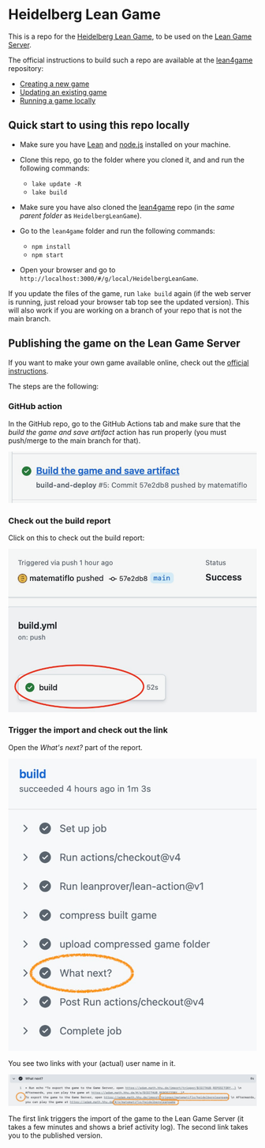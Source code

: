 # Heidelberg Lean Game

This is a repo for the [Heidelberg Lean Game](https://adam.math.hhu.de/#/g/matematiflo/heidelbergleangame), to be used on the [Lean Game Server](https://adam.math.hhu.de).

The official instructions to build such a repo are available at the [lean4game](https://github.com/leanprover-community/lean4game/) repository:

- [Creating a new game](https://github.com/leanprover-community/lean4game/blob/main/doc/create_game.md)
- [Updating an existing game](https://github.com/leanprover-community/lean4game/blob/main/doc/update_game.md)
- [Running a game locally](https://github.com/leanprover-community/lean4game/blob/main/doc/running_locally.md)

## Quick start to using this repo locally

- Make sure you have [Lean](https://lean-lang.org) and [node.js](https://nodejs.org/en/download) installed on your machine.
- Clone this repo, go to the folder where you cloned it, and and run the following commands:

  - `lake update -R`
  - `lake build`

- Make sure you have also cloned the [lean4game](https://github.com/leanprover-community/lean4game/) repo (in the *same parent folder* as `HeidelbergLeanGame`).
- Go to the `lean4game` folder and run the following commands:

  - `npm install`
  - `npm start`

- Open your browser and go to `http://localhost:3000/#/g/local/HeidelbergLeanGame`.

If you update the files of the game, run `lake build` again (if the web server is running, just reload your browser tab top see the updated version). This will also work if you are working on a branch of your repo that is not the main branch.

## Publishing the game on the Lean Game Server

If you want to make your own game available online, check out the [official instructions](https://github.com/leanprover-community/lean4game/blob/main/doc/publish_game.md).

The steps are the following:

### GitHub action

In the GitHub repo, go to the GitHub Actions tab and make sure that the *build the game and save artifact* action has run properly (you must push/merge to the main branch for that).

![Screenshot of *build the game and save artifact* action](img/PublishScreenshot%20-%201.png)

### Check out the build report

Click on this to check out the build report:

![Screenshot showing where to click to go to the next step](img/PublishScreenshot%20-%202.png)

### Trigger the import and check out the link

Open the *What's next?* part of the report.

![Screenshot showing where to click to publish the game on the Lean Game server](img/PublishScreenshot%20-%203.png)

You see two links with your (actual) user name in it.

![Screenshot showing where to click to publish the game on the Lean Game server](img/PublishScreenshot%20-%204.png)

The first link triggers the import of the game to the Lean Game Server (it takes a few minutes and shows a brief activity log). The second link takes you to the published version.
